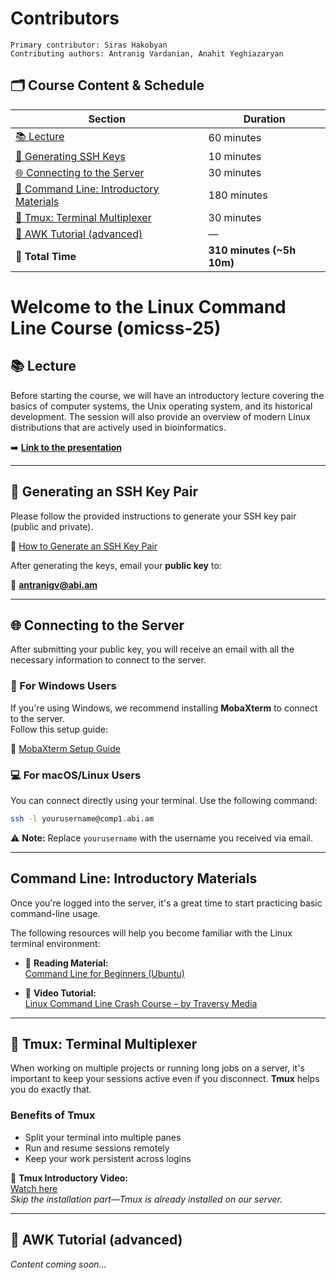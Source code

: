   # Contributors
    Primary contributor: Siras Hakobyan
    Contributing authors: Antranig Vardanian, Anahit Yeghiazaryan

## 🗂️ Course Content & Schedule

| Section                                | Duration     |
|----------------------------------------|--------------|
| [📚 Lecture](#-lecture)                | 60 minutes   |
| [🔐 Generating SSH Keys](#-generating-an-ssh-key-pair) | 10 minutes   |
| [🌐 Connecting to the Server](#-connecting-to-the-server) | 30 minutes   |
| [🧪 Command Line: Introductory Materials](#-command-line-introductory-materials) | 180 minutes  |
| [🧰 Tmux: Terminal Multiplexer](#-tmux-terminal-multiplexer) | 30 minutes   |
| [🧮 AWK Tutorial (advanced)](#-awk-tutorial)      | — |
| **🧮 Total Time**                      | **310 minutes (~5h 10m)** |

# Welcome to the Linux Command Line Course (omicss-25)

## 📚 Lecture

Before starting the course, we will have an introductory lecture covering the basics of computer systems, the Unix operating system, and its historical development. The session will also provide an overview of modern Linux distributions that are actively used in bioinformatics.

➡️ **[Link to the presentation]()**

---

## 🔐 Generating an SSH Key Pair

Please follow the provided instructions to generate your SSH key pair (public and private).

🔗 [How to Generate an SSH Key Pair](https://github.com/abi-am/it-resources/blob/main/access-to-server/howto.md)

After generating the keys, email your **public key** to:

📧 **antranigv@abi.am**

---

## 🌐 Connecting to the Server

After submitting your public key, you will receive an email with all the necessary information to connect to the server.

### 🔧 For Windows Users

If you're using Windows, we recommend installing **MobaXterm** to connect to the server.  
Follow this setup guide:

🔗 [MobaXterm Setup Guide](https://github.com/abi-am/it-resources/blob/main/access-to-server/windows-users.md)

### 💻 For macOS/Linux Users

You can connect directly using your terminal. Use the following command:

```bash
ssh -l yourusername@comp1.abi.am
```
⚠️ **Note:** Replace `yourusername` with the username you received via email.

---

## Command Line: Introductory Materials

Once you're logged into the server, it's a great time to start practicing basic command-line usage.

The following resources will help you become familiar with the Linux terminal environment:

- 📖 **Reading Material:**  
  [Command Line for Beginners (Ubuntu)](https://ubuntu.com/tutorials/command-line-for-beginners#1-overview)

- 🎥 **Video Tutorial:**  
  [Linux Command Line Crash Course – by Traversy Media](https://youtu.be/oxuRxtrO2Ag?si=Kdp28s4ho4GYLCnI)

---

## 🧰 Tmux: Terminal Multiplexer

When working on multiple projects or running long jobs on a server, it's important to keep your sessions active even if you disconnect. **Tmux** helps you do exactly that.

### Benefits of Tmux

- Split your terminal into multiple panes  
- Run and resume sessions remotely  
- Keep your work persistent across logins

🎥 **Tmux Introductory Video:**  
[Watch here](https://youtu.be/BHhA_ZKjyxo?si=NkWWDbREiCCncdOQ)  
*Skip the installation part—Tmux is already installed on our server.*

---

## 🧮 AWK Tutorial (advanced)

*Content coming soon...*
